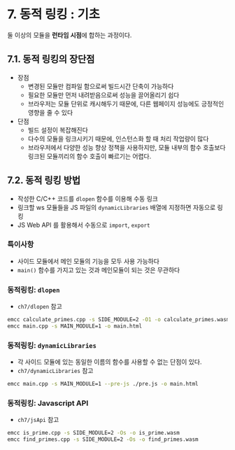 # 7. 동적 링킹 : 기초

둘 이상의 모듈을 **런타임 시점**에 합하는 과정이다.  

## 7.1. 동적 링킹의 장단점

- 장점
    - 변경된 모듈만 컴파일 함으로써 빌드시간 단축이 가능하다
    - 필요한 모듈만 먼저 내려받음으로써 성능을 끌어올리기 쉽다
    - 브라우저는 모듈 단위로 캐시해두기 때문에, 다른 웹페이지 성능에도 긍정적인 영향을 줄 수 있다
- 단점
    - 빌드 설정이 복잡해진다
    - 다수의 모듈을 링크시키기 때문에, 인스턴스화 할 때 처리 작업량이 많다
    - 브라우저에서 다양한 성능 향상 정책을 사용하지만, 모듈 내부의 함수 호출보다 링크된 모듈끼리의 함수 호출이 빠르기는 어렵다.

## 7.2. 동적 링킹 방법

- 작성한 C/C++ 코드를 `dlopen` 함수를 이용해 수동 링크
- 링크할 ws 모듈들을 JS 파일의 `dynamicLibraries` 배열에 지정하면 자동으로 링킹
- JS Web API 를 활용해서 수동으로 `import`, `export`

### 특이사항

- 사이드 모듈에서 메인 모듈의 기능을 모두 사용 가능하다
- `main()` 함수를 가지고 있는 것과 메인모듈이 되는 것은 무관하다

### 동적링킹: `dlopen`

- `ch7/dlopen` 참고

```sh
emcc calculate_primes.cpp -s SIDE_MODULE=2 -O1 -o calculate_primes.wasm
emcc main.cpp -s MAIN_MODULE=1 -o main.html
```

### 동적링킹: `dynamicLibraries`

- 각 사이드 모듈에 있는 동일한 이름의 함수를 사용할 수 없는 단점이 있다.
- `ch7/dynamicLibraries` 참고

```sh
emcc main.cpp -s MAIN_MODULE=1 --pre-js ./pre.js -o main.html
```

### 동적링킹: Javascript API

- `ch7/jsApi` 참고

```sh
emcc is_prime.cpp -s SIDE_MODULE=2 -Os -o is_prime.wasm
emcc find_primes.cpp -s SIDE_MODULE=2 -Os -o find_primes.wasm
```
